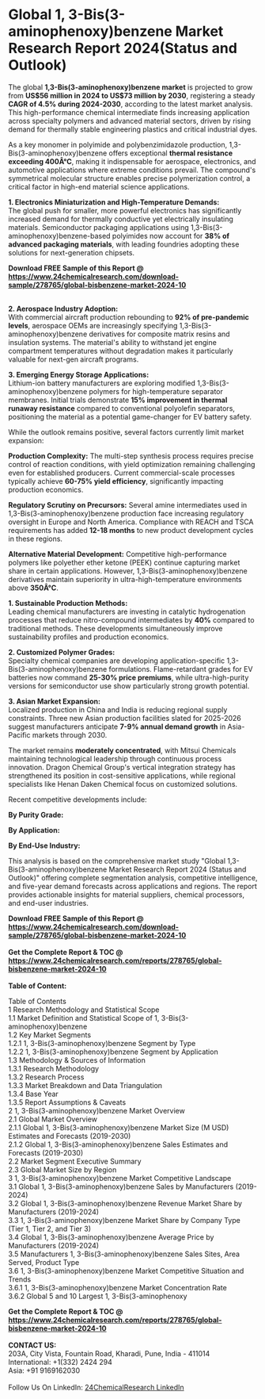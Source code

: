 <h1>Global 1, 3-Bis(3-aminophenoxy)benzene Market Research Report 2024(Status and Outlook)</h1><p>The global <strong>1,3-Bis(3-aminophenoxy)benzene market</strong> is projected to grow from <strong>US$56 million in 2024 to US$73 million by 2030</strong>, registering a steady <strong>CAGR of 4.5% during 2024-2030</strong>, according to the latest market analysis. This high-performance chemical intermediate finds increasing application across specialty polymers and advanced material sectors, driven by rising demand for thermally stable engineering plastics and critical industrial dyes.</p><p>As a key monomer in polyimide and polybenzimidazole production, 1,3-Bis(3-aminophenoxy)benzene offers exceptional <strong>thermal resistance exceeding 400Â°C</strong>, making it indispensable for aerospace, electronics, and automotive applications where extreme conditions prevail. The compound's symmetrical molecular structure enables precise polymerization control, a critical factor in high-end material science applications.</p><p><strong>1. Electronics Miniaturization and High-Temperature Demands:</strong><br>
The global push for smaller, more powerful electronics has significantly increased demand for thermally conductive yet electrically insulating materials. Semiconductor packaging applications using 1,3-Bis(3-aminophenoxy)benzene-based polyimides now account for <strong>38% of advanced packaging materials</strong>, with leading foundries adopting these solutions for next-generation chipsets.</p><div><b>Download FREE Sample of this Report @ 
            <a href="https://www.24chemicalresearch.com/download-sample/278765/global-bisbenzene-market-2024-10">
            https://www.24chemicalresearch.com/download-sample/278765/global-bisbenzene-market-2024-10</a></b></div><br><p><strong>2. Aerospace Industry Adoption:</strong><br>
With commercial aircraft production rebounding to <strong>92% of pre-pandemic levels</strong>, aerospace OEMs are increasingly specifying 1,3-Bis(3-aminophenoxy)benzene derivatives for composite matrix resins and insulation systems. The material's ability to withstand jet engine compartment temperatures without degradation makes it particularly valuable for next-gen aircraft programs.</p><p><strong>3. Emerging Energy Storage Applications:</strong><br>
Lithium-ion battery manufacturers are exploring modified 1,3-Bis(3-aminophenoxy)benzene polymers for high-temperature separator membranes. Initial trials demonstrate <strong>15% improvement in thermal runaway resistance</strong> compared to conventional polyolefin separators, positioning the material as a potential game-changer for EV battery safety.</p><p>While the outlook remains positive, several factors currently limit market expansion:</p><p><strong>Production Complexity:</strong> The multi-step synthesis process requires precise control of reaction conditions, with yield optimization remaining challenging even for established producers. Current commercial-scale processes typically achieve <strong>60-75% yield efficiency</strong>, significantly impacting production economics.</p><p><strong>Regulatory Scrutiny on Precursors:</strong> Several amine intermediates used in 1,3-Bis(3-aminophenoxy)benzene production face increasing regulatory oversight in Europe and North America. Compliance with REACH and TSCA requirements has added <strong>12-18 months</strong> to new product development cycles in these regions.</p><p><strong>Alternative Material Development:</strong> Competitive high-performance polymers like polyether ether ketone (PEEK) continue capturing market share in certain applications. However, 1,3-Bis(3-aminophenoxy)benzene derivatives maintain superiority in ultra-high-temperature environments above <strong>350Â°C</strong>.</p><p><strong>1. Sustainable Production Methods:</strong><br>
Leading chemical manufacturers are investing in catalytic hydrogenation processes that reduce nitro-compound intermediates by <strong>40%</strong> compared to traditional methods. These developments simultaneously improve sustainability profiles and production economics.</p><p><strong>2. Customized Polymer Grades:</strong><br>
Specialty chemical companies are developing application-specific 1,3-Bis(3-aminophenoxy)benzene formulations. Flame-retardant grades for EV batteries now command <strong>25-30% price premiums</strong>, while ultra-high-purity versions for semiconductor use show particularly strong growth potential.</p><p><strong>3. Asian Market Expansion:</strong><br>
Localized production in China and India is reducing regional supply constraints. Three new Asian production facilities slated for 2025-2026 suggest manufacturers anticipate <strong>7-9% annual demand growth</strong> in Asia-Pacific markets through 2030.</p><p>The market remains <strong>moderately concentrated</strong>, with Mitsui Chemicals maintaining technological leadership through continuous process innovation. Dragon Chemical Group's vertical integration strategy has strengthened its position in cost-sensitive applications, while regional specialists like Henan Daken Chemical focus on customized solutions.</p><p>Recent competitive developments include:</p><p><strong>By Purity Grade:</strong></p><p><strong>By Application:</strong></p><p><strong>By End-Use Industry:</strong></p><p>This analysis is based on the comprehensive market study "Global 1,3-Bis(3-aminophenoxy)benzene Market Research Report 2024 (Status and Outlook)" offering complete segmentation analysis, competitive intelligence, and five-year demand forecasts across applications and regions. The report provides actionable insights for material suppliers, chemical processors, and end-user industries.</p><div><b>Download FREE Sample of this Report @ 
            <a href="https://www.24chemicalresearch.com/download-sample/278765/global-bisbenzene-market-2024-10">
            https://www.24chemicalresearch.com/download-sample/278765/global-bisbenzene-market-2024-10</a></b></div><br><div><b>Get the Complete Report & TOC @ 
            <a href="https://www.24chemicalresearch.com/reports/278765/global-bisbenzene-market-2024-10">
            https://www.24chemicalresearch.com/reports/278765/global-bisbenzene-market-2024-10</a></b></div><br>
            <b>Table of Content:</b><p>Table of Contents<br />
1 Research Methodology and Statistical Scope<br />
1.1 Market Definition and Statistical Scope of 1, 3-Bis(3-aminophenoxy)benzene<br />
1.2 Key Market Segments<br />
1.2.1 1, 3-Bis(3-aminophenoxy)benzene Segment by Type<br />
1.2.2 1, 3-Bis(3-aminophenoxy)benzene Segment by Application<br />
1.3 Methodology & Sources of Information<br />
1.3.1 Research Methodology<br />
1.3.2 Research Process<br />
1.3.3 Market Breakdown and Data Triangulation<br />
1.3.4 Base Year<br />
1.3.5 Report Assumptions & Caveats<br />
2 1, 3-Bis(3-aminophenoxy)benzene Market Overview<br />
2.1 Global Market Overview<br />
2.1.1 Global 1, 3-Bis(3-aminophenoxy)benzene Market Size (M USD) Estimates and Forecasts (2019-2030)<br />
2.1.2 Global 1, 3-Bis(3-aminophenoxy)benzene Sales Estimates and Forecasts (2019-2030)<br />
2.2 Market Segment Executive Summary<br />
2.3 Global Market Size by Region<br />
3 1, 3-Bis(3-aminophenoxy)benzene Market Competitive Landscape<br />
3.1 Global 1, 3-Bis(3-aminophenoxy)benzene Sales by Manufacturers (2019-2024)<br />
3.2 Global 1, 3-Bis(3-aminophenoxy)benzene Revenue Market Share by Manufacturers (2019-2024)<br />
3.3 1, 3-Bis(3-aminophenoxy)benzene Market Share by Company Type (Tier 1, Tier 2, and Tier 3)<br />
3.4 Global 1, 3-Bis(3-aminophenoxy)benzene Average Price by Manufacturers (2019-2024)<br />
3.5 Manufacturers 1, 3-Bis(3-aminophenoxy)benzene Sales Sites, Area Served, Product Type<br />
3.6 1, 3-Bis(3-aminophenoxy)benzene Market Competitive Situation and Trends<br />
3.6.1 1, 3-Bis(3-aminophenoxy)benzene Market Concentration Rate<br />
3.6.2 Global 5 and 10 Largest 1, 3-Bis(3-aminophenoxy</p><div><b>Get the Complete Report & TOC @ 
            <a href="https://www.24chemicalresearch.com/reports/278765/global-bisbenzene-market-2024-10">
            https://www.24chemicalresearch.com/reports/278765/global-bisbenzene-market-2024-10</a></b></div><br><b>CONTACT US:</b><br>
            203A, City Vista, Fountain Road, Kharadi, Pune, India - 411014<br>
            International: +1(332) 2424 294<br>
            Asia: +91 9169162030 <br><br>
            Follow Us On LinkedIn: <a href="https://www.linkedin.com/company/24chemicalresearch/">24ChemicalResearch LinkedIn</a>